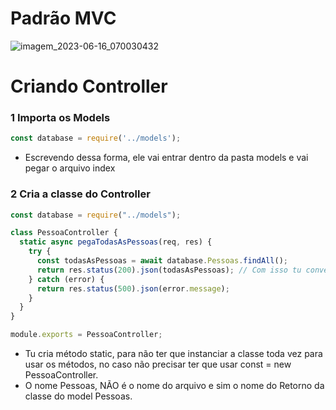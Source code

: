 # Padrão MVC
![imagem_2023-06-16_070030432](https://github.com/JocimarRodrigues/JavaScript-ORM-Sequelize-API-REST-MySQL-Curso1/assets/116130103/e19a2887-ff49-4c33-81ab-ad20fd8f8ea1)

# Criando Controller

### 1 Importa os Models
```js
const database = require('../models');
```
- Escrevendo dessa forma, ele vai entrar dentro da pasta models e vai pegar o arquivo index
### 2 Cria a classe do Controller
```js
const database = require("../models");

class PessoaController {
  static async pegaTodasAsPessoas(req, res) {
    try {
      const todasAsPessoas = await database.Pessoas.findAll();
      return res.status(200).json(todasAsPessoas); // Com isso tu converta para json e envia
    } catch (error) {
      return res.status(500).json(error.message);
    }
  }
}

module.exports = PessoaController;

```
- Tu cria método static, para não ter que instanciar a classe toda vez para usar os métodos, no caso não precisar ter que usar const = new PessoaController.
- O nome Pessoas, NÃO é o nome do arquivo e sim o nome do Retorno da classe do model Pessoas.

